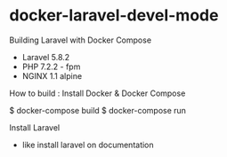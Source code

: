 # docker-laravel-devel-mode
Building Laravel with Docker Compose
- Laravel 5.8.2
- PHP 7.2.2 - fpm
- NGINX 1.1 alpine

How to build :
Install Docker & Docker Compose

$ docker-compose build
$ docker-compose run

Install Laravel
- like install laravel on documentation

